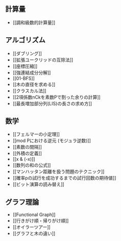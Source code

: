 ## 計算量

- [[調和級数的計算量]]

## アルゴリズム

- [[ダブリング]]
- [[拡張ユークリッドの互除法]]
- [[座標圧縮]]
- [[強連結成分分解]]
- [[01-BFS]]
- [[木の直径を求める]]
- [[クラスカル法]]
- [[2項係数nCkを素数Pで割った余りの計算]]
- [[最長増加部分列(LIS)の長さの求め方]]

## 数学

- [[フェルマーの小定理]]
- [[mod Pにおける逆元 (モジュラ逆数)]]
- [[素数の間隔]]
- [[外積の定義]]
- [[x & (-x)]]
- [[数列の和の公式]]
- [[マンハッタン距離を扱う問題のテクニック]]
- [[確率pの試行を成功するまでの試行回数の期待値]]
- [[ビット演算の読み替え]]

## グラフ理論

- [[Functional Graph]]
- [[行きがけ順・帰りがけ順]]
- [[オイラーツアー]]
- [[グラフと木の違い]]
